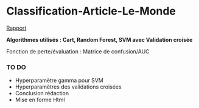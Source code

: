 # Classification-Article-Le-Monde

[Rapport](https://okacola.github.io/Classification-Article-Le-Monde/Classification.html)

**Algorithmes utilisés : Cart, Random Forest, SVM avec Validation croisée**

Fonction de perte/évaluation : Matrice de confusion/AUC


### TO DO
* Hyperparamètre gamma pour SVM
* Hyperparamètres des validations croisées
* Conclusion rédaction
* Mise en forme Html
